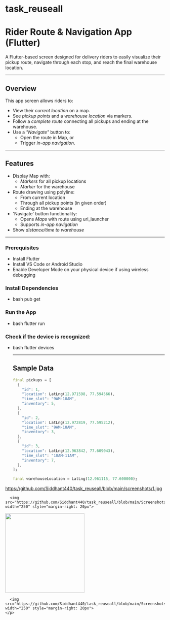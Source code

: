# task_reuseall 
# Rider Route & Navigation App (Flutter)

A Flutter-based screen designed for delivery riders to easily visualize their pickup route, navigate through each stop, and reach the final warehouse location.

---

## Overview

This app screen allows riders to:
- View their *current location* on a map.
- See *pickup points* and a *warehouse location* via markers.
- Follow a *complete route* connecting all pickups and ending at the warehouse.
- Use a *"Navigate"* button to:
  - Open the route in Map, or
  - Trigger *in-app navigation*.

---

## Features

- Display Map with:
  - *Markers* for all pickup locations
  - *Marker* for the warehouse
- Route drawing using polyline:
  - From current location
  - Through all pickup points (in given order)
  - Ending at the warehouse
- 'Navigate' button functionality:
  - Opens *Maps* with route using url_launcher
  - Supports *in-app navigation*
- Show *distance/time to warehouse*

---

### Prerequisites
- Install Flutter
- Install VS Code or Android Studio
- Enable Developer Mode on your physical device if using wireless debugging

### Install Dependencies
- bash
  pub get

### Run the App
- bash
  flutter run

### Check if the device is recognized:
- bash
  flutter devices

  ---
  
  ## Sample Data
  
  ```dart
  final pickups = [
    {
      "id": 1,
      "location": LatLng(12.971598, 77.594566),
      "time_slot": "9AM-10AM",
      "inventory": 5,
    },
    {
      "id": 2,
      "location": LatLng(12.972819, 77.595212),
      "time_slot": "9AM-10AM",
      "inventory": 3,
    },
    {
      "id": 3,
      "location": LatLng(12.963842, 77.609043),
      "time_slot": "10AM-11AM",
      "inventory": 7,
    },
  ];
  
  final warehouseLocation = LatLng(12.961115, 77.600000);


https://github.com/Siddhant440/task_reuseall/blob/main/screenshots/1.jpg
    <p align="center">

      <img src="https://github.com/Siddhant440/task_reuseall/blob/main/Screenshots/2.jpg" width="250" style="margin-right: 20px">

<img src="https://github.com/Siddhant440/task_reuseall/blob/main/Screenshots/3.jpg" width="250" style="margin-right: 20px">

      <img src="https://github.com/Siddhant440/task_reuseall/blob/main/Screenshots/4.jpg" width="250" style="margin-right: 20px">
    </p>
